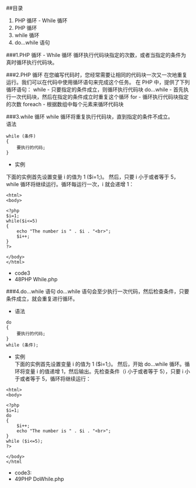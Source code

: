 

##目录
1. PHP 循环 - While 循环
2. PHP 循环
3. while 循环
4. do...while 语句


###1.PHP 循环 - While 循环
循环执行代码块指定的次数，或者当指定的条件为真时循环执行代码块。

###2.PHP 循环
在您编写代码时，您经常需要让相同的代码块一次又一次地重复运行。我们可以在代码中使用循环语句来完成这个任务。
在 PHP 中，提供了下列循环语句：
while - 只要指定的条件成立，则循环执行代码块
do...while - 首先执行一次代码块，然后在指定的条件成立时重复这个循环
for - 循环执行代码块指定的次数
foreach - 根据数组中每个元素来循环代码块

###3.while 循环
while 循环将重复执行代码块，直到指定的条件不成立。<br>
语法
```
while (条件)
{
    要执行的代码;
}
```
* 实例

下面的实例首先设置变量 i 的值为 1 ($i=1;)。
然后，只要 i 小于或者等于 5，while 循环将继续运行。循环每运行一次，i 就会递增 1：
```
<html>
<body>

<?php
$i=1;
while($i<=5)
{
    echo "The number is " . $i . "<br>";
    $i++;
}
?>

</body>
</html>
```
* code3
* 48PHP While.php

###4.do...while 语句
do...while 语句会至少执行一次代码，然后检查条件，只要条件成立，就会重复进行循环。
* 语法
```
do
{
    要执行的代码;
}
while (条件);
```
* 实例<br>
下面的实例首先设置变量 i 的值为 1 ($i=1;)。
然后，开始 do...while 循环。循环将变量 i 的值递增 1，然后输出。先检查条件（i 小于或者等于 5），只要 i 小于或者等于 5，循环将继续运行：
```
<html>
<body>

<?php
$i=1;
do
{
    $i++;
    echo "The number is " . $i . "<br>";
}
while ($i<=5);
?>

</body>
</html
```
* code3:
* 49PHP DoWhile.php

